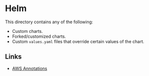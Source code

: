 # Helm

This directory contains any of the following:

+ Custom charts.
+ Forked/customized charts.
+ Custom `values.yaml` files that override certain values of the chart.

## Links

+ [AWS Annotations](https://github.com/kubernetes/kubernetes/blob/master/pkg/cloudprovider/providers/aws/aws.go#L72)
